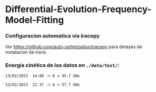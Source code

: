 # Differential-Evolution-Frequency-Model-Fitting


### Configuracion automatica via iracepy

Ver https://github.com/auto-optimization/iracepy para detayes de instalacion de irace.

### Energía cinética de los datos en `./data/test/`:

`13/02/2023  14:08 -> K = 45.7 GWs`

`13/02/2023  22:37 -> K = 57.7 GWs`
